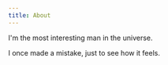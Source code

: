 ```yaml
---
title: About
---
```


I'm the most interesting man in the universe.

I once made a mistake, just to see how it feels.
